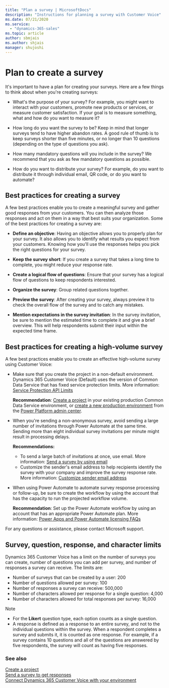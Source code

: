```yaml
---
title: "Plan a survey | MicrosoftDocs"
description: "Instructions for planning a survey with Customer Voice"
ms.date: 07/21/2020
ms.service:
  - "dynamics-365-sales"
ms.topic: article
author: sbmjais
ms.author: shjais
manager: shujoshi
---
```


# Plan to create a survey

It's important to have a plan for creating your surveys. Here are a few things to think about when you're creating surveys:

-   What's the purpose of your survey? For example, you might want to interact with your customers, promote new products or services, or measure customer satisfaction. If your goal is to measure something, what and how do you want to measure it?

-   How long do you want the survey to be? Keep in mind that longer surveys tend to have higher abandon rates. A good rule of thumb is to keep surveys shorter than five minutes, or no longer than 10 questions (depending on the type of questions you ask).

-   How many mandatory questions will you include in the survey? We recommend that you ask as few mandatory questions as possible.

-   How do you want to distribute your survey? For example, do you want to distribute it through individual email, QR code, or do you want to automate?

## Best practices for creating a survey

A few best practices enable you to create a meaningful survey and gather good responses from your customers. You can then analyze those responses and act on them in a way that best suits your organization. Some of the best practices for creating a survey are:

- **Define an objective**: Having an objective allows you to properly plan for your survey. It also allows you to identify what results you expect from your customers. Knowing how you'll use the responses helps you pick the right questions for your survey.

- **Keep the survey short**: If you create a survey that takes a long time to complete, you might reduce your response rate.

- **Create a logical flow of questions**: Ensure that your survey has a logical flow of questions to keep respondents interested.

- **Organize the survey**: Group related questions together.

- **Preview the survey**: After creating your survey, always preview it to check the overall flow of the survey and to catch any mistakes.

- **Mention expectations in the survey invitation**: In the survey invitation, be sure to mention the estimated time to complete it and give a brief overview. This will help respondents submit their input within the expected time frame.

## Best practices for creating a high-volume survey

A few best practices enable you to create an effective high-volume survey using Customer Voice:

- Make sure that you create the project in a non-default environment. Dynamics 365 Customer Voice (Default) uses the version of Common Data Service that has fixed service protection limits. More information: [Service Protection API Limits](https://docs.microsoft.com/powerapps/developer/common-data-service/api-limits)

  **Recommendation**: [Create a project](create-project.md) in your existing production Common Data Service environment, or [create a new production environment](https://docs.microsoft.com/power-platform/admin/create-environment) from the [Power Platform admin center](https://admin.powerplatform.microsoft.com/).

- When you're sending a non-anonymous survey, avoid sending a large number of invitations through Power Automate at the same time. Sending more than eight individual survey invitations per minute might result in processing delays.

  **Recommendations:**
  - To send a large batch of invitations at once, use email. More information: [Send a survey by using email](send-survey-email.md) 
  - Customize the sender's email address to help recipients identify the survey with your company and improve the survey response rate. More information: [Customize sender email address](customize-sender-email.md)

- When using Power Automate to automate survey response processing or follow-up, be sure to create the workflow by using the account that has the capacity to run the projected workflow volume.

  **Recommendation**: Set up the Power Automate workflow by using an account that has an appropriate Power Automate plan. More information: [Power Apps and Power Automate licensing FAQs](https://docs.microsoft.com/power-platform/admin/powerapps-flow-licensing-faq)

For any questions or assistance, please contact Microsoft support.

## Survey, question, response, and character limits

Dynamics 365 Customer Voice has a limit on the number of surveys you can create, number of questions you can add per survey, and number of responses a survey can receive. The limits are:

- Number of surveys that can be created by a user: 200
- Number of questions allowed per survey: 100
- Number of responses a survey can receive: 500,000
- Number of characters allowed per response for a single question: 4,000
- Number of characters allowed for total responses per survey: 16,000

> [!NOTE]
> - For the **Likert** question type, each option counts as a single question.
> - A response is defined as a response to an entire survey, and not to the individual questions within the survey. When a respondent completes a survey and submits it, it is counted as one response. For example, if a survey contains 10 questions and all of the questions are answered by five respondents, the survey will count as having five responses.

### See also

[Create a project](create-project.md)<br>
[Send a survey to get responses](send-survey.md) <br>
[Connect Dynamics 365 Customer Voice with your environment](connect-environment.md)<br>
